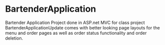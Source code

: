 # BartenderApplication
Bartender Application Project done in ASP.net MVC for class project
BartenderApplicationUpdate comes with better looking page layouts for the menu and order pages as well as order status functionality and order deletion.
